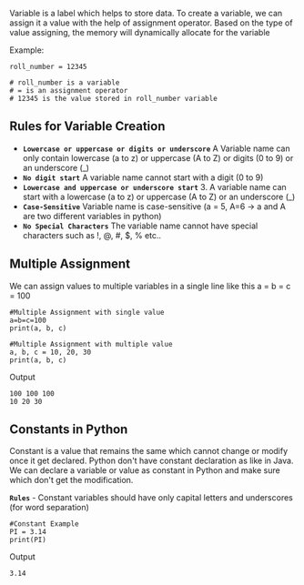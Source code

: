 Variable is a label which helps to store data. To create a variable, we can assign it a value with the help of assignment operator. Based on the type of value assigning, the memory will dynamically allocate for the variable

Example:

    roll_number = 12345

    # roll_number is a variable
    # = is an assignment operator
    # 12345 is the value stored in roll_number variable

## **Rules for Variable Creation**

* **`Lowercase or uppercase or digits or underscore`** A Variable name can only contain lowercase (a to z) or uppercase (A to Z) or digits (0 to 9) or an underscore (_)
* **`No digit start`** A variable name cannot start with a digit (0 to 9)
* **`Lowercase and uppercase or underscore start`** 3. A variable name can start with a lowercase (a to z) or uppercase (A to Z) or an underscore (_)
* **`Case-Sensitive`** Variable name is case-sensitive (a = 5, A=6 -> a and A are two different variables in python)
* **`No Special Characters`** The variable name cannot have special characters such as !, @, #, $, % etc..

## **Multiple Assignment**
We can assign values to multiple variables in a single line like this a = b = c = 100

    #Multiple Assignment with single value
    a=b=c=100
    print(a, b, c)

    #Multiple Assignment with multiple value
    a, b, c = 10, 20, 30
    print(a, b, c)

 Output

    100 100 100
    10 20 30

## **Constants in Python**
Constant is a value that remains the same which cannot change or modify once it get declared. Python don't have constant declaration as like in Java. We can declare a variable or value as constant in Python and make sure which don't get the modification.

**`Rules`** - Constant variables should have only capital letters and underscores (for word separation)

    #Constant Example
    PI = 3.14
    print(PI)

 Output

    3.14